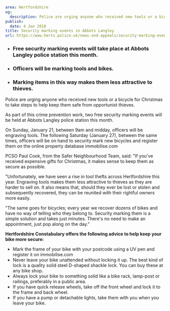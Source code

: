 ```yaml
area: Hertfordshire
og:
  description: Police are urging anyone who received new tools or a bicycle for Christmas to take steps to help keep them safe from opportunist thieves.
publish:
  date: 4 Jan 2018
title: Security marking events in Abbots Langley
url: https://www.herts.police.uk/news-and-appeals/security-marking-events-in-abbots-langley
```

* ### Free security marking events will take place at Abbots Langley police station this month.

 * ### Officers will be marking tools and bikes.

 * ### Marking items in this way makes them less attractive to thieves.

Police are urging anyone who received new tools or a bicycle for Christmas to take steps to help keep them safe from opportunist thieves.

As part of this crime prevention work, two free security marking events will be held at Abbots Langley police station this month.

On Sunday, January 21, between 9am and midday, officers will be engraving tools. The following Saturday (January 27), between the same times, officers will be on hand to security mark new bicycles and register them on the online property database immobilise.com

PCSO Paul Cook, from the Safer Neighbourhood Team, said: "If you've received expensive gifts for Christmas, it makes sense to keep them as secure as possible.

"Unfortunately, we have seen a rise in tool thefts across Hertfordshire this year. Engraving tools makes them less attractive to thieves as they are harder to sell on. It also means that, should they ever be lost or stolen and subsequently recovered, they can be reunited with their rightful owners more easily.

"The same goes for bicycles; every year we recover dozens of bikes and have no way of telling who they belong to. Security marking them is a simple solution and takes just minutes. There's no need to make an appointment, just pop along on the day."

**Hertfordshire Constabulary offers the following advice to help keep your bike more secure:**

 * Mark the frame of your bike with your postcode using a UV pen and register it on immobilise.com
 * Never leave your bike unattended without locking it up. The best kind of lock is a quality solid steel D-shaped shackle lock. You can buy these at any bike shop.
 * Always lock your bike to something solid like a bike rack, lamp-post or railings, preferably in a public area.
 * If you have quick release wheels, take off the front wheel and lock it to the frame and back wheel.
 * If you have a pump or detachable lights, take them with you when you leave your bike.
